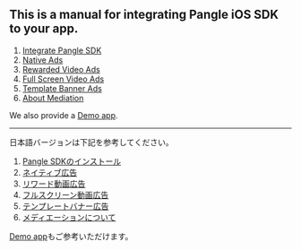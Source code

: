 ## This is a manual for integrating Pangle iOS SDK to your app.

1. [Integrate Pangle SDK](Quick-Start-Manual/en/1-integrate_en.md)
2. [Native Ads](Quick-Start-Manual/en/2-naive_ad_en.md)
3. [Rewarded Video Ads](Quick-Start-Manual/en/3-reward_video_en.md)
4. [Full Screen Video Ads](Quick-Start-Manual/en/4-fullscreen_video_en.md)
5. [Template Banner Ads](Quick-Start-Manual/en/5-template_banner_ad_en.md)
6. [About Mediation](Quick-Start-Manual/en/6-mediation_en.md)

We also provide a [Demo app](PangleQuickStartDemo).

------

日本語バージョンは下記を参考してください。

1. [Pangle SDKのインストール](Quick-Start-Manual/ja/1-integrate_ja.md)
2. [ネイティブ広告](Quick-Start-Manual/ja/2-naive_ad_ja.md)
3. [リワード動画広告](Quick-Start-Manual/ja/3-reward_video_ja.md)
4. [フルスクリーン動画広告](Quick-Start-Manual/ja/4-fullscreen_video_ja.md)
5. [テンプレートバナー広告](Quick-Start-Manual/ja/5-template_banner_ad_ja.md)
6. [メディエーションについて](Quick-Start-Manual/ja/6-mediation_ja.md)

[Demo app](PangleQuickStartDemo)もご参考いただけます。
